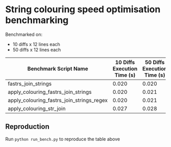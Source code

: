 # String colouring speed optimisation benchmarking

Benchmarked on:
- 10 diffs x 12 lines each
- 50 diffs x 12 lines each

| Benchmark Script Name                      | 10 Diffs Execution Time (s)  | 50 Diffs Execution Time (s)  |
|--------------------------------------------|------------------------------|------------------------------|
| fastrs_join_strings                        | 0.020                        | 0.020                        |
| apply_colouring_fastrs_join_strings        | 0.020                        | 0.021                        |
| apply_colouring_fastrs_join_strings_regex  | 0.020                        | 0.021                        |
| apply_colouring_str_join                   | 0.027                        | 0.028                        |


## Reproduction

Run `python run_bench.py` to reproduce the table above
